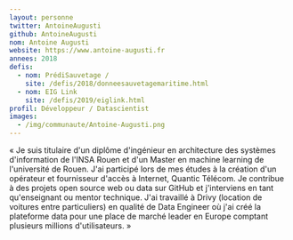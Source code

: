 ```yaml
---
layout: personne
twitter: AntoineAugusti
github: AntoineAugusti
nom: Antoine Augusti
website: https://www.antoine-augusti.fr
annees: 2018
defis: 
  - nom: PrédiSauvetage /
    site: /defis/2018/donneesauvetagemaritime.html
  - nom: EIG Link
    site: /defis/2019/eiglink.html
profil: Développeur / Datascientist
images:
  - /img/communaute/Antoine-Augusti.png
---
```


« Je suis titulaire d'un diplôme d'ingénieur en architecture des
systèmes d'information de l'INSA Rouen et d'un Master en machine
learning de l'université de Rouen. J'ai participé lors de mes études à
la création d'un opérateur et fournisseur d'accès à Internet, Quantic
Télécom. Je contribue à des projets open source web ou data sur GitHub
et j'interviens en tant qu'enseignant ou mentor technique. J'ai
travaillé à Drivy (location de voitures entre particuliers) en qualité
de Data Engineer où j'ai créé la plateforme data pour une place de
marché leader en Europe comptant plusieurs millions d'utilisateurs.  »
